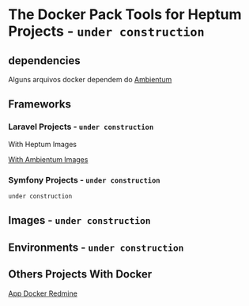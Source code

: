 # The Docker Pack Tools for Heptum Projects - ```under construction```

## dependencies

Alguns arquivos docker dependem do [Ambientum](https://github.com/codecasts/ambientum)

## Frameworks

### Laravel Projects - ```under construction```

With Heptum Images

[With Ambientum Images](laravel/integration-with-ambientum-packages)

### Symfony Projects - ```under construction```

```under construction```

## Images - ```under construction```
## Environments - ```under construction```

## Others Projects With Docker

[App Docker Redmine](https://github.com/atmosmaciel/app-docker-redmine)
